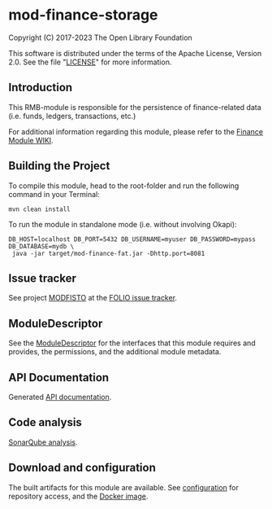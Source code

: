 # mod-finance-storage

Copyright (C) 2017-2023 The Open Library Foundation

This software is distributed under the terms of the Apache License, Version 2.0. See the file "[LICENSE](LICENSE)" for more information.

## Introduction

This RMB-module is responsible for the persistence of finance-related data (i.e. funds, ledgers, transactions, etc.)

For additional information regarding this module, please refer to the [Finance Module WIKI](https://wiki.folio.org/display/RM/Acquisitions+Fund+Module).


## Building the Project

To compile this module, head to the root-folder and run the following command in your Terminal:

```
mvn clean install
```

To run the module in standalone mode (i.e. without involving Okapi):
```
DB_HOST=localhost DB_PORT=5432 DB_USERNAME=myuser DB_PASSWORD=mypass DB_DATABASE=mydb \
 java -jar target/mod-finance-fat.jar -Dhttp.port=8081
```

## Issue tracker

See project [MODFISTO](https://issues.folio.org/browse/MODFISTO)
at the [FOLIO issue tracker](https://dev.folio.org/guidelines/issue-tracker).

## ModuleDescriptor

See the [ModuleDescriptor](descriptors/ModuleDescriptor-template.json)
for the interfaces that this module requires and provides, the permissions,
and the additional module metadata.

## API Documentation

Generated [API documentation](https://dev.folio.org/reference/api/#mod-finance-storage).

## Code analysis

[SonarQube analysis](https://sonarcloud.io/dashboard?id=org.folio%3Amod-finance-storage).

## Download and configuration

The built artifacts for this module are available.
See [configuration](https://dev.folio.org/download/artifacts) for repository access,
and the [Docker image](https://hub.docker.com/r/folioorg/mod-finance-storage/).

